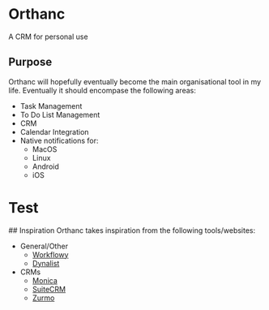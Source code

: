 # Orthanc
A CRM for personal use

## Purpose
Orthanc will hopefully eventually become the main organisational tool in my life. Eventually it should encompase the following areas:
- Task Management
- To Do List Management
- CRM
- Calendar Integration
- Native notifications for:
  - MacOS
  - Linux
  - Android
  - iOS

# Test

## Inspiration
Orthanc takes inspiration from the following tools/websites:
- General/Other
  - [Workflowy](https://workflowy.com/)
  - [Dynalist](https://dynalist.io/)
- CRMs
  - [Monica](https://github.com/monicahq/monica)
  - [SuiteCRM](https://suitecrm.com/)
  - [Zurmo](http://zurmo.org/)


